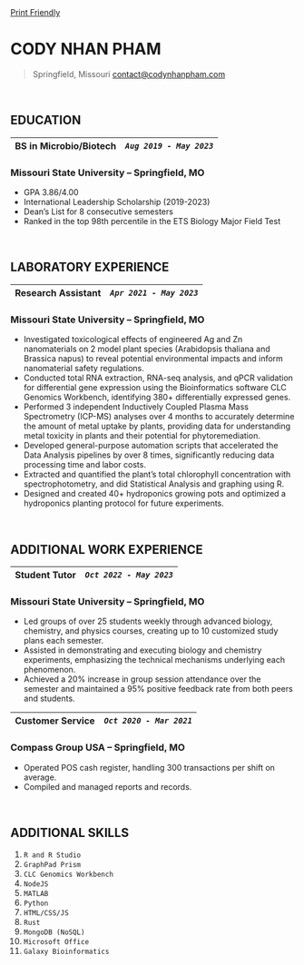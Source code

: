 <div id="print-friendly">
    <a href="media/CodyPham_Resume2023.pdf">Print Friendly</a>
</div>

# CODY NHAN PHAM

> Springfield, Missouri
> [contact@codynhanpham.com](mailto:contact@codynhanpham.com)

</br>


## EDUCATION

|   BS in Microbio/Biotech |   *`Aug 2019 - May 2023`*  |
|   :---:   |   :---:   |
### Missouri State University – Springfield, MO


- GPA 3.86/4.00
- International Leadership Scholarship (2019-2023)
- Dean’s List for 8 consecutive semesters
- Ranked in the top 98th percentile in the ETS Biology Major Field Test

</br>

## LABORATORY EXPERIENCE

| Research Assistant    |   *`Apr 2021 - May 2023`*   |
|   :---:   |   :---:   |
### Missouri State University – Springfield, MO

- Investigated toxicological effects of engineered Ag and Zn nanomaterials on 2 model plant species (Arabidopsis thaliana and Brassica napus) to reveal potential environmental impacts and inform nanomaterial safety regulations.
- Conducted total RNA extraction, RNA-seq analysis, and qPCR validation for differential gene expression using the Bioinformatics software CLC Genomics Workbench, identifying 380+ differentially expressed genes.
- Performed 3 independent Inductively Coupled Plasma Mass Spectrometry (ICP-MS) analyses over 4 months to accurately determine the amount of metal uptake by plants, providing data for understanding metal toxicity in plants and their potential for phytoremediation.
- Developed general-purpose automation scripts that accelerated the Data Analysis pipelines by over 8 times, significantly reducing data processing time and labor costs.
- Extracted and quantified the plant’s total chlorophyll concentration with spectrophotometry, and did Statistical Analysis and graphing using R.
- Designed and created 40+ hydroponics growing pots and optimized a hydroponics planting protocol for future experiments.

</br>

## ADDITIONAL WORK EXPERIENCE

|   Student Tutor  |   *`Oct 2022 - May 2023`*   |
|   :---:   |   :---:   |
### Missouri State University – Springfield, MO
- Led groups of over 25 students weekly through advanced biology, chemistry, and physics courses, creating up to 10 customized study plans each semester.
- Assisted in demonstrating and executing biology and chemistry experiments, emphasizing the technical mechanisms underlying each phenomenon.
- Achieved a 20% increase in group session attendance over the semester and maintained a 95% positive feedback rate from both peers and students.

|   Customer Service    |   *`Oct 2020 - Mar 2021`*  |
|   :---:   |   :---:   |
### Compass Group USA – Springfield, MO

- Operated POS cash register, handling 300 transactions per shift on average.
- Compiled and managed reports and records.

</br>

## ADDITIONAL SKILLS 

1. `R and R Studio`
2. `GraphPad Prism`
3. `CLC Genomics Workbench`
4. `NodeJS`
5. `MATLAB`
6. `Python`
7. `HTML/CSS/JS`
8. `Rust`
9. `MongoDB (NoSQL)`
10. `Microsoft Office`
11. `Galaxy Bioinformatics`